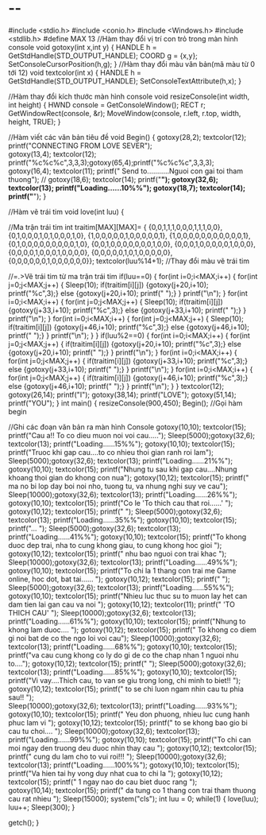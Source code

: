 # --	
#include <stdio.h>
#include <conio.h>
#include <Windows.h>
#include <stdlib.h>
#define MAX 13
//Hàm thay đổi vị trí con trỏ trong màn hình console
void gotoxy(int x,int y)
{
    HANDLE  h = GetStdHandle(STD_OUTPUT_HANDLE);
    COORD g = {x,y};
    SetConsoleCursorPosition(h,g);
}
//Hàm thay đổi màu văn bản(mã màu từ 0 tới 12)
void textcolor(int x)
{
    HANDLE  h = GetStdHandle(STD_OUTPUT_HANDLE);
    SetConsoleTextAttribute(h,x);
}
 
//Hàm thay đổi kích thước màn hình console
void resizeConsole(int width, int height)
{
    HWND console = GetConsoleWindow();
    RECT r;
    GetWindowRect(console, &r);
    MoveWindow(console, r.left, r.top, width, height, TRUE);
}
 
//Hàm viết các văn bản tiêu đề
void Begin()
{
    gotoxy(28,2); textcolor(12); printf("CONNECTING FROM LOVE SEVER");  
   gotoxy(13,4); textcolor(12); printf("%c%c%c",3,3,3);gotoxy(65,4);printf("%c%c%c",3,3,3);
   gotoxy(16,4); textcolor(11); printf(" Send to...........Nguoi con gai toi tham thuong");
  // gotoxy(18,6); textcolor(14); printf("____________________________________________");
   gotoxy(32,6); textcolor(13); printf("Loading......10%%");
   gotoxy(18,7); textcolor(14); printf("____________________________________________");
}
 
 
//Hàm vẽ trái tim
void love(int luu)
{
 
//Ma trận trái tim
int traitim[MAX][MAX]= {
{0,0,1,1,1,0,0,0,1,1,1,0,0},
{0,1,0,0,0,1,0,1,0,0,0,1,0},
{1,0,0,0,0,0,1,0,0,0,0,0,1},
{1,0,0,0,0,0,0,0,0,0,0,0,1},
{0,1,0,0,0,0,0,0,0,0,0,1,0},
{0,0,1,0,0,0,0,0,0,0,1,0,0},
{0,0,0,1,0,0,0,0,0,1,0,0,0},
{0,0,0,0,1,0,0,0,1,0,0,0,0},
{0,0,0,0,0,1,0,1,0,0,0,0,0},
{0,0,0,0,0,0,1,0,0,0,0,0,0}};
textcolor(luu%14+1); //Thay đổi màu vẽ trái tim
 
//=.>Vẽ trái tim từ ma trận trái tim
if(luu==0)
{
    for(int i=0;i<MAX;i++)
{
    for(int j=0;j<MAX;j++)
        {
            Sleep(10);
            if(traitim[i][j]) {gotoxy(j+20,i+10); printf("%c",3);}
            else  {gotoxy(j+20,i+10); printf(" ");} 
        }
    printf("\n");
}
for(int i=0;i<MAX;i++)
{
    for(int j=0;j<MAX;j++)
        {
            Sleep(10);
            if(traitim[i][j]) {gotoxy(j+33,i+10); printf("%c",3);}
            else  {gotoxy(j+33,i+10); printf(" ");} 
        }
    printf("\n");
}
for(int i=0;i<MAX;i++)
{
    for(int j=0;j<MAX;j++)
        {
            Sleep(10);
            if(traitim[i][j]) {gotoxy(j+46,i+10); printf("%c",3);}
            else  {gotoxy(j+46,i+10); printf(" ");} 
        }
    printf("\n");
}
}
if(luu%2==0)
{
    for(int i=0;i<MAX;i++)
{
    for(int j=0;j<MAX;j++)
        {
            if(traitim[i][j]) {gotoxy(j+20,i+10); printf("%c",3);}
            else  {gotoxy(j+20,i+10); printf(" ");} 
        }
    printf("\n");
}
for(int i=0;i<MAX;i++)
{
    for(int j=0;j<MAX;j++)
        {
            if(traitim[i][j]) {gotoxy(j+33,i+10); printf("%c",3);}
            else  {gotoxy(j+33,i+10); printf(" ");} 
        }
    printf("\n");
}
for(int i=0;i<MAX;i++)
{
    for(int j=0;j<MAX;j++)
        {
            if(traitim[i][j]) {gotoxy(j+46,i+10); printf("%c",3);}
            else  {gotoxy(j+46,i+10); printf(" ");} 
        }
    printf("\n");
}
}
   textcolor(12);
   gotoxy(26,14); printf("I");   gotoxy(38,14); printf("LOVE");    gotoxy(51,14); printf("YOU");
}
int main()
{
    resizeConsole(900,450);
    Begin();  //Gọi hàm begin
 
 
//Ghi các đoạn văn bản ra màn hình Console
    gotoxy(10,10); textcolor(15); printf("Cau a!! To co dieu muon noi voi cau.....");
    Sleep(5000);gotoxy(32,6); textcolor(13); printf("Loading......15%%");
    gotoxy(10,10); textcolor(15); printf("Truoc khi gap cau....to co nhieu  thoi gian ranh roi lam");
    Sleep(5000);gotoxy(32,6); textcolor(13); printf("Loading......21%%");
    gotoxy(10,10); textcolor(15); printf("Nhung tu sau khi gap cau....Nhung khoang thoi gian do khong con nua");
    gotoxy(10,12); textcolor(15); printf("  ma no bi lop day boi noi nho, tuong tu, va nhung nghi suy ve cau");
    Sleep(10000);gotoxy(32,6); textcolor(13); printf("Loading......26%%");
    gotoxy(10,10); textcolor(15); printf("Co le 'To thich cau that roi......'                                              ");
    gotoxy(10,12); textcolor(15); printf("                                                                              ");
    Sleep(5000);gotoxy(32,6); textcolor(13); printf("Loading......35%%");
    gotoxy(10,10); textcolor(15); printf("...                                                                          ");
    Sleep(5000);gotoxy(32,6); textcolor(13); printf("Loading......41%%");
    gotoxy(10,10); textcolor(15); printf("To khong duoc dep trai, nha to cung khong giau, to cung khong hoc gioi                  ");
    gotoxy(10,12); textcolor(15); printf("    nhu bao nguoi con trai khac                                            ");
    Sleep(10000);gotoxy(32,6); textcolor(13); printf("Loading......49%%");
    gotoxy(10,10); textcolor(15); printf("To chi la 1 thang con trai me Game online, hoc dot, bat tai......             ");
    gotoxy(10,12); textcolor(15); printf("                                               ");
    Sleep(5000);gotoxy(32,6); textcolor(13); printf("Loading......55%%");
    gotoxy(10,10); textcolor(15); printf("Nhieu luc thuc su to muon lay het can dam tien lai gan cau va noi                  ");
    gotoxy(10,12); textcolor(11); printf("   'TO THICH CAU'                                                 ");
    Sleep(10000);gotoxy(32,6); textcolor(13); printf("Loading......61%%");
    gotoxy(10,10); textcolor(15); printf("Nhung to khong lam duoc....                                        ");
    gotoxy(10,12); textcolor(15); printf("   To khong co diem gi noi bat de co the ngo loi voi cau");
    Sleep(10000);gotoxy(32,6); textcolor(13); printf("Loading......68%%");
    gotoxy(10,10); textcolor(15); printf("va cau cung khong co ly do gi de co the chap nhan 1 nguoi nhu to....");
    gotoxy(10,12); textcolor(15); printf("                                                                         ");
    Sleep(5000);gotoxy(32,6); textcolor(13); printf("Loading......85%%");
    gotoxy(10,10); textcolor(15); printf("Vi vay....Thich cau, to van se giu trong long, chi minh to biet!!           ");
    gotoxy(10,12); textcolor(15); printf("                to se chi luon ngam nhin cau tu phia sau!!                          ");         
    Sleep(10000);gotoxy(32,6); textcolor(13); printf("Loading......93%%");
    gotoxy(10,10); textcolor(15); printf("  Yeu don phuong, nhieu luc cung hanh phuc lam vi                              ");
    gotoxy(10,12); textcolor(15); printf("                        to se khong bao gio bi cau tu choi....                     ");
    Sleep(10000);gotoxy(32,6); textcolor(13); printf("Loading......99%%");
    gotoxy(10,10); textcolor(15); printf("To chi can moi ngay den truong deu duoc nhin thay cau                        ");
    gotoxy(10,12); textcolor(15); printf("          cung du lam cho to vui roi!!!                            ");
    Sleep(10000);gotoxy(32,6); textcolor(13); printf("Loading......100%%");
    gotoxy(10,10); textcolor(15); printf("Va hien tai hy vong duy nhat cua to chi la                         ");
    gotoxy(10,12); textcolor(15); printf("    1 ngay nao do cau biet duoc rang                 ");         
    gotoxy(10,14); textcolor(15); printf("     da tung co 1 thang con trai tham thuong cau rat nhieu                      ");
    Sleep(15000);
    system("cls");
    int luu = 0;
    while(1)
    {
        love(luu);
        luu++;
        Sleep(300);
       }
     
getch();
}
